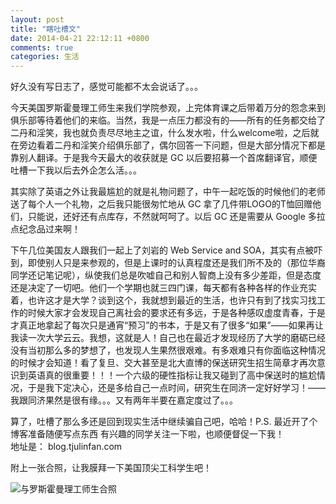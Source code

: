```yaml
---
layout: post
title: "瞎吐槽文"
date: 2014-04-21 22:12:11 +0800
comments: true
categories: 生活
---
```


好久没有写日志了，感觉可能都不太会说话了。。。

今天美国罗斯霍曼理工师生来我们学院参观，上完体育课之后带着万分的怨念来到俱乐部等待着他们的来临。当然，我是一点压力都没有的——所有的任务都交给了二丹和淫笑，我也就负责尽尽地主之谊，什么发水啦，什么welcome啦，之后就在旁边看着二丹和淫笑介绍俱乐部了，偶尔回答一下问题，但是大部分情况下都是靠别人翻译。于是我今天最大的收获就是 GC 以后要招募一个首席翻译官，顺便吐槽一下我以后去外企怎么活。。。

其实除了英语之外让我最尴尬的就是礼物问题了，中午一起吃饭的时候他们的老师送了每个人一个礼物，之后我只能很匆忙地从 GC 拿了几件带LOGO的T恤回赠他们，只能说，还好还有点库存，不然就呵呵了。以后 GC 还是需要从 Google 多拉点纪念品过来啊！

下午几位美国友人跟我们一起上了刘岩的 Web Service and SOA，其实有点被吓到，即使别人只是来参观的，但是上课时的认真程度还是我们所不及的（那位华裔同学还记笔记呢），纵使我们总是吹嘘自己和别人智商上没有多少差距，但是态度还是决定了一切吧。他们一个学期也就三四门课，每天都有各种各样的作业充实着，也许这才是大学？谈到这个，我就想到最近的生活，也许只有到了找实习找工作的时候大家才会发现自己离社会的要求还有多远，于是各种感叹虚度青春，于是才真正地拿起了每次只是通宵“预习”的书本，于是又有了很多“如果”——如果再让我读一次大学云云。我想，这就是人！自己也在最近才发现经历了大学的磨砺已经没有当初那么多的梦想了，也发现人生果然很艰难。有多艰难只有你面临这种情况的时候才会知道！看了复旦、交大甚至是北大直博的保送研究生招生简章才再次意识到英语真的很重要！！！一个六级的硬性指标让我又碰到了高中保送时的尴尬情况，于是我下定决心，还是多给自己一点时间，研究生在同济一定好好学习！——我跟同济果然是很有缘。。。又有两年半要在嘉定度过了。。。

算了，吐槽了那么多还是回到现实生活中继续骗自己吧，哈哈！P.S. 最近开了个博客准备随便写点东西 有兴趣的同学关注一下啦，也顺便督促一下我！<br />
地址是： blog.tjulinfan.com


附上一张合照，让我膜拜一下美国顶尖工科学生吧！

<p>
<img src="http://a2.qpic.cn/psb?/f54e12ea-1210-4e6f-b8ef-3e96bed9b084/hXFUa81kkZ0lDY26gYWSNoZZ9nikbizz57wTRc8MMnU!/b/dOTQTOp*FQAA&bo=VQOAAkAGsAQBAAE!&su=245946737&rf=2-9" alt="与罗斯霍曼理工师生合照" />
</p>